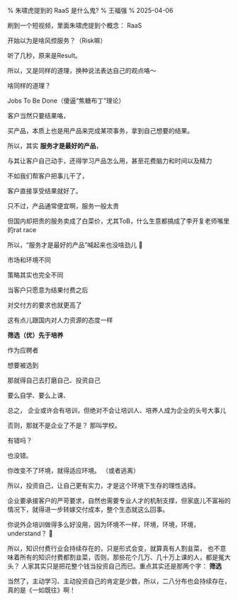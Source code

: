 % 朱啸虎提到的 RaaS 是什么鬼?
% 王福强
% 2025-04-06

刷到一个短视频，里面朱啸虎提到个概念： RaaS

开始以为是啥风控服务？（Risk嘛）

听了几秒，原来是Result。

所以，又是同样的道理，换种说法表达自己的观点咯～

啥同样的道理？

Jobs To Be Done（傻逼“焦糖布丁”理论）

客户当然只要结果咯， 

买产品，本质上也是用产品来完成某项事务，拿到自己想要的结果。

所以，其实 **服务才是最好的产品**，

与其让客户自己动手，还得学习产品怎么用，甚至花费脑力和时间以及精力

不如我们帮客户把事儿干了，

客户直接享受结果就好了。

只不过，产品通常便宜啊，服务一般太贵

但国内却把贵的服务卖成了白菜价，尤其ToB，什么生意都搞成了李开复老师嘴里的rat race

所以，“服务才是最好的产品”喊起来也没啥劲儿 🤣

市场和环境不同

策略其实也完全不同

当客户只愿意为结果付费之后

对交付方的要求也就更高了

这有点儿跟国内对人力资源的态度一样

**筛选（优）先于培养**

作为应聘者

想要被选到

那就得自己去打磨自己、投资自己

要么自学、要么上课、

总之， 企业或许会有培训，但绝对不会让培训人、培养人成为企业的头号大事儿

否则，那就不是企业了不是？ 那叫学校。

有错吗？

也没错。

你改变不了环境，就得适应环境。 （或者逃离）

所以，投资自己，让自己更有实力，才是这个环境下生存的理性选择。 

企业要承接客户的严苛要求，自然也需要专业人才的机制支撑，但家底儿不富裕的情况下，就得进一步转嫁交付成本，整个生态就这么回事。

你说外企培训做得多么好没用，因为环境不一样，环境，环境，环境，understand？ 🤣

所以，知识付费行业会持续存在的，只是形式会变，就算真有人割韭菜， 也不意味着所有的知识付费都割韭菜，否则，那些花个几万、几十万上课的人，都是冤大头？ 人家其实只是把花整个钱当投资自己而已。重点其实还是那两个字： **筛选** 

当然了，主动学习、主动投资自己的肯定是少数，所以，二八分布也会持续存在，真的是《一如既往》啊！

